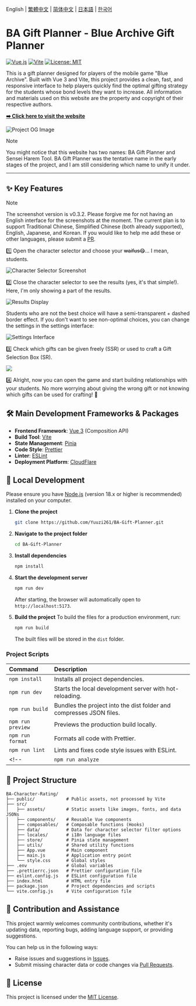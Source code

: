 <p>
  English | 
  <a href="./docs/README.zh-TW.md">繁體中文</a> | 
  <a href="./docs/README.zh-CN.md">简体中文</a> | 
  <a href="./docs/README.ja.md">日本語</a> |
  <a href="./docs/README.ko.md">한국어</a>
</p>

# BA Gift Planner - Blue Archive Gift Planner

<p align="left">
  <a href="https://vuejs.org/"><img alt="Vue.js" src="https://img.shields.io/badge/Vue.js-3-4FC08D?style=flat-square"></a>
  <a href="https://vitejs.dev/"><img alt="Vite" src="https://img.shields.io/badge/Vite-6-646CFF?style=flat-square"></a>
  <a href="https://opensource.org/licenses/MIT"><img alt="License: MIT" src="https://img.shields.io/badge/License-MIT-yellow.svg?style=flat-square"></a>
</p>

This is a gift planner designed for players of the mobile game "Blue Archive". Built with Vue 3 and Vite, this project provides a clean, fast, and responsive interface to help players quickly find the optimal gifting strategy for the students whose bond levels they want to increase. All information and materials used on this website are the property and copyright of their respective authors.

**[➡️ Click here to visit the website](https://ba-gift-planner.pages.dev/)**

![Project OG Image](https://raw.githubusercontent.com/Yuuzi261/BA-Gift-Planner/refs/heads/main/public/og_image.webp)

> [!NOTE]
> You might notice that this website has two names: BA Gift Planner and Sensei Harem Tool. BA Gift Planner was the tentative name in the early stages of the project, and I am still considering which name to unify it under.

---

## ✨ Key Features

> [!NOTE]
> The screenshot version is v0.3.2. Please forgive me for not having an English interface for the screenshots at the moment. The current plan is to support Traditional Chinese, Simplified Chinese (both already supported), English, Japanese, and Korean. If you would like to help me add these or other languages, please submit a [PR](https://github.com/Yuuzi261/BA-Gift-Planner/pulls).

1️⃣ Open the character selector and choose your ~~waifus😋~~... I mean, students.

![Character Selector Screenshot](./docs/1.png)

2️⃣ Close the character selector to see the results (yes, it's that simple!). Here, I'm only showing a part of the results.

![Results Display](./docs/2.png)

Students who are not the best choice will have a semi-transparent + dashed border effect. If you don't want to see non-optimal choices, you can change the settings in the settings interface:

![Settings Interface](./docs/3.png)

3️⃣ Check which gifts can be given freely (SSR) or used to craft a Gift Selection Box (SR).

![](./docs/4.png)

4️⃣ Alright, now you can open the game and start building relationships with your students. No more worrying about giving the wrong gift or not knowing which gifts can be used for crafting! 🎉

## 🛠️ Main Development Frameworks & Packages

*   **Frontend Framework**: [Vue 3](https://vuejs.org/) (Composition API)
*   **Build Tool**: [Vite](https://vitejs.dev/)
*   **State Management**: [Pinia](https://pinia.vuejs.org/)
*   **Code Style**: [Prettier](https://prettier.io/)
*   **Linter**: [ESLint](https://eslint.org/)
*   **Deployment Platform**: [CloudFlare](https://www.cloudflare.com/)

## 🚀 Local Development

Please ensure you have [Node.js](https://nodejs.org/) (version 18.x or higher is recommended) installed on your computer.

1.  **Clone the project**
    ```bash
    git clone https://github.com/Yuuzi261/BA-Gift-Planner.git
    ```

2.  **Navigate to the project folder**
    ```bash
    cd BA-Gift-Planner
    ```

3.  **Install dependencies**
    ```bash
    npm install
    ```

4.  **Start the development server**
    ```bash
    npm run dev
    ```
    After starting, the browser will automatically open to `http://localhost:5173`.

5.  **Build the project**
    To build the files for a production environment, run:
    ```bash
    npm run build
    ```
    The built files will be stored in the `dist` folder.

### Project Scripts
 
| Command | Description |
| :--- | :--- |
| `npm install` | Installs all project dependencies. |
| `npm run dev` | Starts the local development server with hot-reloading. |
| `npm run build` | Bundles the project into the dist folder and compresses JSON files. |
| `npm run preview` | Previews the production build locally. |
| `npm run format` | Formats all code with Prettier. |
| `npm run lint` | Lints and fixes code style issues with ESLint. |
<!-- | `npm run analyze` | Runs a bundle analysis, generating a `stats.html` report. | -->

## 📁 Project Structure

```
BA-Character-Rating/
├── public/            # Public assets, not processed by Vite
├── src/
│   ├── assets/        # Static assets like images, fonts, and data JSONs
│   ├── components/    # Reusable Vue components
│   ├── composables/   # Composable functions (Hooks)
│   ├── data/          # Data for character selector filter options
│   ├── locales/       # i18n language files
│   ├── store/         # Pinia state management
│   ├── utils/         # Shared utility functions
│   ├── App.vue        # Main component
│   ├── main.js        # Application entry point
│   └── style.css      # Global styles
├── .env               # Global variables
├── .prettierrc.json   # Prettier configuration file
├── eslint.config.js   # ESLint configuration file
├── index.html         # HTML entry file
├── package.json       # Project dependencies and scripts
└── vite.config.js     # Vite configuration file
```

## 🤝 Contribution and Assistance

This project warmly welcomes community contributions, whether it's updating data, reporting bugs, adding language support, or providing suggestions.

You can help us in the following ways:

*   Raise issues and suggestions in [Issues](https://github.com/Yuuzi261/BA-Gift-Planner/issues).
*   Submit missing character data or code changes via [Pull Requests](https://github.com/Yuuzi261/BA-Gift-Planner/pulls).

## 📄 License

This project is licensed under the [MIT License](https://opensource.org/licenses/MIT).